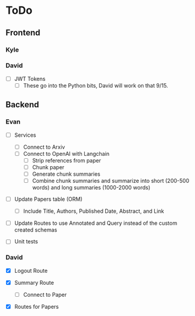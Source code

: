 # ToDo

## Frontend

### Kyle

### David

-   [ ] JWT Tokens
    -   [ ] These go into the Python bits, David will work on that 9/15.

## Backend

### Evan

-   [ ] Services

    -   [ ] Connect to Arxiv
    -   [ ] Connect to OpenAI with Langchain
        -   [ ] Strip references from paper
        -   [ ] Chunk paper
        -   [ ] Generate chunk summaries
        -   [ ] Combine chunk summaries and summarize into short (200-500 words) and long summaries (1000-2000 words)

-   [ ] Update Papers table (ORM)

    -   [ ] Include Title, Authors, Published Date, Abstract, and Link

-   [ ] Update Routes to use Annotated and Query instead of the custom created schemas
-   [ ] Unit tests

### David

-   [x] Logout Route

-   [x] Summary Route

    -   [ ] Connect to Paper

-   [x] Routes for Papers
